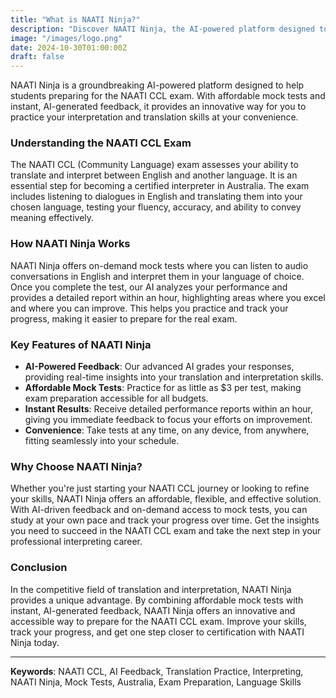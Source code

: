 ```yaml
---
title: "What is NAATI Ninja?"
description: "Discover NAATI Ninja, the AI-powered platform designed to help you ace your NAATI CCL exam. Take affordable mock tests, get instant feedback, and track your progress—perfect for aspiring interpreters and translators."
image: "/images/logo.png"
date: 2024-10-30T01:00:00Z
draft: false
---
```


NAATI Ninja is a groundbreaking AI-powered platform designed to help students preparing for the NAATI CCL exam. With affordable mock tests and instant, AI-generated feedback, it provides an innovative way for you to practice your interpretation and translation skills at your convenience.

### Understanding the NAATI CCL Exam

The NAATI CCL (Community Language) exam assesses your ability to translate and interpret between English and another language. It is an essential step for becoming a certified interpreter in Australia. The exam includes listening to dialogues in English and translating them into your chosen language, testing your fluency, accuracy, and ability to convey meaning effectively.

### How NAATI Ninja Works

NAATI Ninja offers on-demand mock tests where you can listen to audio conversations in English and interpret them in your language of choice. Once you complete the test, our AI analyzes your performance and provides a detailed report within an hour, highlighting areas where you excel and where you can improve. This helps you practice and track your progress, making it easier to prepare for the real exam.

### Key Features of NAATI Ninja

- **AI-Powered Feedback**: Our advanced AI grades your responses, providing real-time insights into your translation and interpretation skills.
- **Affordable Mock Tests**: Practice for as little as $3 per test, making exam preparation accessible for all budgets.
- **Instant Results**: Receive detailed performance reports within an hour, giving you immediate feedback to focus your efforts on improvement.
- **Convenience**: Take tests at any time, on any device, from anywhere, fitting seamlessly into your schedule.

### Why Choose NAATI Ninja?

Whether you're just starting your NAATI CCL journey or looking to refine your skills, NAATI Ninja offers an affordable, flexible, and effective solution. With AI-driven feedback and on-demand access to mock tests, you can study at your own pace and track your progress over time. Get the insights you need to succeed in the NAATI CCL exam and take the next step in your professional interpreting career.

### Conclusion

In the competitive field of translation and interpretation, NAATI Ninja provides a unique advantage. By combining affordable mock tests with instant, AI-generated feedback, NAATI Ninja offers an innovative and accessible way to prepare for the NAATI CCL exam. Improve your skills, track your progress, and get one step closer to certification with NAATI Ninja today.

---

**Keywords**: NAATI CCL, AI Feedback, Translation Practice, Interpreting, NAATI Ninja, Mock Tests, Australia, Exam Preparation, Language Skills
